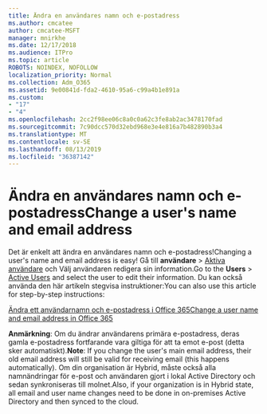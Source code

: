 ```yaml
---
title: Ändra en användares namn och e-postadress
ms.author: cmcatee
author: cmcatee-MSFT
manager: mnirkhe
ms.date: 12/17/2018
ms.audience: ITPro
ms.topic: article
ROBOTS: NOINDEX, NOFOLLOW
localization_priority: Normal
ms.collection: Adm_O365
ms.assetid: 9e00841d-fda2-4610-95a6-c99a4b1e891a
ms.custom:
- "17"
- "4"
ms.openlocfilehash: 2cc2f98ee06c8a0c0a62c3fe8ab2ac3478170fad
ms.sourcegitcommit: 7c90dcc570d32ebd968e3e4e816a7b482890b3a4
ms.translationtype: MT
ms.contentlocale: sv-SE
ms.lasthandoff: 08/13/2019
ms.locfileid: "36387142"
---
```

# <a name="change-a-users-name-and-email-address"></a><span data-ttu-id="b8af0-102">Ändra en användares namn och e-postadress</span><span class="sxs-lookup"><span data-stu-id="b8af0-102">Change a user's name and email address</span></span>

<span data-ttu-id="b8af0-103">Det är enkelt att ändra en användares namn och e-postadress!</span><span class="sxs-lookup"><span data-stu-id="b8af0-103">Changing a user's name and email address is easy!</span></span> <span data-ttu-id="b8af0-104">Gå till **användare** \> [Aktiva användare](https://go.microsoft.com/fwlink/p/?linkid=834822) och Välj användaren redigera sin information.</span><span class="sxs-lookup"><span data-stu-id="b8af0-104">Go to the **Users** \> [Active Users](https://go.microsoft.com/fwlink/p/?linkid=834822) and select the user to edit their information.</span></span> <span data-ttu-id="b8af0-105">Du kan också använda den här artikeln stegvisa instruktioner:</span><span class="sxs-lookup"><span data-stu-id="b8af0-105">You can also use this article for step-by-step instructions:</span></span>
  
[<span data-ttu-id="b8af0-106">Ändra ett användarnamn och e-postadress i Office 365</span><span class="sxs-lookup"><span data-stu-id="b8af0-106">Change a user name and email address in Office 365</span></span>](https://docs.microsoft.com/en-us/office365/admin/add-users/change-a-user-name-and-email-address)
  
 <span data-ttu-id="b8af0-107">**Anmärkning**: Om du ändrar användarens primära e-postadress, deras gamla e-postadress fortfarande vara giltiga för att ta emot e-post (detta sker automatiskt).</span><span class="sxs-lookup"><span data-stu-id="b8af0-107">**Note**: If you change the user's main email address, their old email address will still be valid for receiving email (this happens automatically).</span></span> <span data-ttu-id="b8af0-108">Om din organisation är Hybrid, måste också alla namnändringar för e-post och användaren gjort i lokal Active Directory och sedan synkroniseras till molnet.</span><span class="sxs-lookup"><span data-stu-id="b8af0-108">Also, if your organization is in Hybrid state, all email and user name changes need to be done in on-premises Active Directory and then synced to the cloud.</span></span>